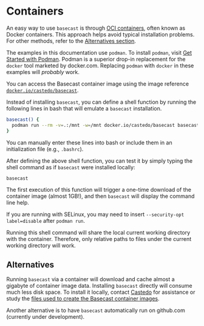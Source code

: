 # Containers

An easy way to use `basecast` is through [OCI containers](https://opencontainers.org/),
 often known as Docker containers.
This approach helps avoid typical installation problems.
For other methods, refer to the [Alternatives section](#alternatives).

The examples in this documentation use `podman`.
To install `podman`, visit [Get Started with Podman](https://podman.io/get-started).
Podman is a superior drop-in replacement for the `docker` tool marketed by
 docker.com.
Replacing `podman` with `docker` in these examples will _probably_ work.

You can access the Basecast container image using the image reference
 [`docker.io/castedo/basecast`](https://hub.docker.com/r/castedo/basecast/tags).

Instead of installing `basecast`, you can define a
 shell function by running the following lines in bash
 that will emulate a `basecast` installation.

```bash
basecast() {
  podman run --rm -v=.:/mnt -w=/mnt docker.io/castedo/basecast basecast "$@"
}
```

You can manually enter these lines into bash or include them in an initialization file (e.g., `.bashrc`).

After defining the above shell function, you can test it by simply typing the shell command
 as if `basecast` were installed locally:

```bash
basecast
```

The first execution of this function will trigger a one-time download of the container image (almost 1GB!),
 and then `basecast` will display the command line help.

If you are running with SELinux, you may need to insert `--security-opt label=disable`
 after `podman run`.

Running this shell command will share the local current working directory with the
 container. Therefore, only relative paths to files under the current working directory
 will work.


## Alternatives

Running `basecast` via a container
 will download and cache almost a gigabyte of container image data.
Installing `basecast` directly will consume much less disk space.
To install it locally, contact [Castedo](mailto:castedo@castedo.com) for assistance or
 study the [files used to create the Basecast container
 images](https://gitlab.com/castedo/basecast/-/tree/main/oci_images).

Another alternative is to have `basecast` automatically run on github.com (currently under development).
